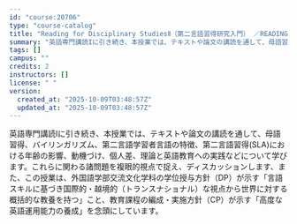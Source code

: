 ```yaml
---
id: "course:20706"
type: "course-catalog"
title: "Reading for Disciplinary StudiesⅡ（第二言語習得研究入門） ／READING FOR DISCIPLINARY STUDIES II"
summary: "英語専門講読Iに引き続き、本授業では、テキストや論文の講読を通して、母語習得、バイリンガリズム、第二言語学習者言語の特徴、第二言語習得(SLA)における年齢の影響、動機づけ、個人差、理論と英語教育への実践などについて学びます。これらに関わる…"
tags: []
campus: ""
credits: 2
instructors: []
license: " "
version:
  created_at: "2025-10-09T03:48:57Z"
  updated_at: "2025-10-09T03:48:57Z"
---
```


英語専門講読Iに引き続き、本授業では、テキストや論文の講読を通して、母語習得、バイリンガリズム、第二言語学習者言語の特徴、第二言語習得(SLA)における年齢の影響、動機づけ、個人差、理論と英語教育への実践などについて学びます。これらに関わる諸問題を複眼的視点で捉え、ディスカッションします、また、この授業は、外国語学部交流文化学科の学位授与方針（DP）が示す「言語スキルに基づき国際的・越境的（トランスナショナル）な視点から世界に対する概括的な教養を持つ」こと、教育課程の編成・実施方針（CP）が示す「高度な英語運用能力の養成」を念頭にしています。
